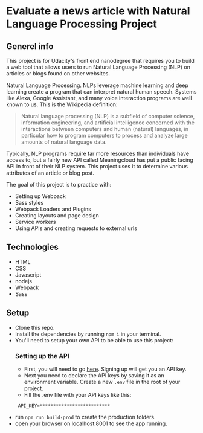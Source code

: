 # Evaluate a news article with Natural Language Processing Project

## Generel info

This project is for Udacity's front end nanodegree that requires you to build a web tool that allows users to run Natural Language Processing (NLP) on articles or blogs found on other websites.

Natural Language Processing. NLPs leverage machine learning and deep learning create a program that can interpret natural human speech. Systems like Alexa, Google Assistant, and many voice interaction programs are well known to us. This is the Wikipedia definition:

> Natural language processing (NLP) is a subfield of computer science, information engineering, and artificial intelligence
> concerned with the interactions between computers and human (natural) languages, in particular how to program computers to
> process and analyze large amounts of natural language data.

Typically, NLP programs require far more resources than individuals have access to, but a fairly new API called Meaningcloud has put a public facing API in front of their NLP system. This project uses it to determine various attributes of an article or blog post.

The goal of this project is to practice with:

- Setting up Webpack
- Sass styles
- Webpack Loaders and Plugins
- Creating layouts and page design
- Service workers
- Using APIs and creating requests to external urls

## Technologies

- HTML
- CSS
- Javascript
- nodejs
- Webpack
- Sass

## Setup

- Clone this repo.
- Install the dependencies by running `npm i` in your terminal.
- You'll need to setup your own API to be able to use this project:
  ### Setting up the API
  - First, you will need to go [here](https://www.meaningcloud.com/developer/sentiment-analysis). Signing up will get you an API key.
  - Next you need to declare the API keys by saving it as an environment variable. Create a new `.env` file in the root of your project.
  - Fill the .env file with your API keys like this:
  ```
   API_KEY=**************************
  ```
- run `npm run build-prod` to create the production folders.
- open your browser on localhost:8001 to see the app running.
